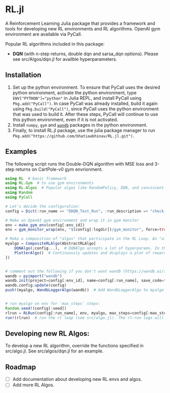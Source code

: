 # RL.jl

A Reinforcement Learning Julia package that provides a framework and tools for developing new RL environments and RL algorithms. OpenAI gym environment are available via PyCall.

Popular RL algorithms included in this package:
- **DQN** (with n-step returns, double dqn and sarsa_dqn options). Please see src/Algos/dqn.jl for availble hyperparameters.


## Installation

1. Set up the python environment. To ensure that PyCall uses the desired python environment, activate the python environment, type `ENV["PYTHON"]="python"` in Julia REPL, and install PyCall using `Pkg.add("PyCall")`. In case PyCall was already installed, build it again using `Pkg.build("PyCall")`, since PyCall uses the python environment that was used to build it. After these steps, PyCall will continue to use this python environment, even if it is not activated.
2. Install `numpy`, `gym` and [`wandb`](https://wandb.ai/site) packages in the python environment.
3. Finally, to install RL.jl package, use the julia package manager to run `Pkg.add("https://github.com/bhatiaabhinav/RL.jl.git")`.

## Examples

The following script runs the Double-DQN algorithm with MSE loss and 3-step returns on CartPole-v0 gym envrionment.

```julia
using RL  # basic framework
using RL.Gym  # to use gym environments
using RL.Algos  # Popular algos like RandomPolicy, DQN, and convinient tools like Plotter and Wandb logger. See the files in src/algos directory for more details.
using Random
using PyCall

# Let's decide the configuration:
config = Dict(:run_name => "DDQN_Test_Run", :run_description => "checking out the new awesome RL package", :env_id => "CartPole-v0", :max_steps => 100000, :gamma => 0.99, :seed => 0, :no_gpu => true, :epsilon => 0.1, :dqn_mse => true, :double_dqn => true, :nsteps => 3, :logdir => "logs/CartPole-v0/DDQN_Test_Run")

# Make an OpenAI gym environment and wrap it in gym monitor
env = make_gym_env(config[:env_id])
env = gym_monitor_wrap(env, "$(config[:logdir])/gym_monitor", force=true)

# Make a composition of "algos" that participate in the RL Loop. An "algo" implements functions like `on_env_step`, `on_env_reset`, `act` etc. Only one "algo" can `act` in a composition of algos. See src/algo.jl for more details:
myalgo = CompositeRLAlgo(AbstractRLAlgo[  
    DQNAlgo(;config...),  # DQNAlgo accepts a lot of hyperparams. In this example, we are using the config dictionary to pass epsilon, dqn_mse, double_dqn, nsteps and no_gpu keyword arguments. no_gpu flag tells the algorithm to use CPU instead of CUDA for deep learning. Please see src/Algos/dqn.jl to see the default values of all hyperparams.
    PlotterAlgo()  # Continuously updates and displays a plot of rewards against episodes. This "algo" does not implement `act`. 
])


# comment out the following if you don't want wandb (https://wandb.ai/site) logging:
wandb = pyimport("wandb")
wandb.init(project=config[:env_id], name=config[:run_name], save_code=true, notes=config[:run_description], monitor_gym=true)
wandb.config.update(config)
push!(myalgo, WandbLoggerAlgo(wandb))  # Add WandbLoggerAlgo to myalgo composition. WandbLoggerAlgo logs certain metrics of RL run e.g., rewards, loss, etc. to wandb dashboard.


# run myalgo on env for `max_steps` steps:
Random.seed!(config[:seed])
rlrun = RLRun(config[:run_name], env, myalgo, max_steps=config[:max_steps], max_episodes=typemax(Int), seed=config[:seed], gamma=config[:gamma], logdir=config[:logdir], description=config[:run_description])  # setup the RL loop.
run!(rlrun)  # run the rl loop (see src/algo.jl). The rl-run logs will be written to the file config[:logdir]/rlrun_logs.txt
```

## Developing new RL Algos:
To develop a new RL algorithm, override the functions specified in src/algo.jl. See src/algos/dqn.jl for an example.

## Roadmap
- [ ] Add documentation about developing new RL envs and algos.
- [ ] Add more RL Algos.